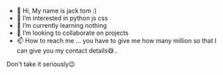 - 👋 Hi, My name is jack tom :)
- 👀 I’m interested in python js css
- 🌱 I’m currently learning nothing
- 💞️ I’m looking to collaborate on projects 
- 📫 How to reach me ... you have to give me how many million so that I can give you my contact details😅..

Don't take it seriously😉
<!---
thelegendom/thelegendom is a ✨ special ✨ repository because its `README.md` (this file) appears on your GitHub profile.
You can click the Preview link to take a look at your changes.
--->
